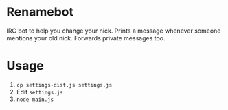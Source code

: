 Renamebot
=========

IRC bot to help you change your nick. Prints a message whenever someone mentions your old nick. Forwards private messages too.

Usage
=====

1. `cp settings-dist.js settings.js`
2. Edit `settings.js`
3. `node main.js`
